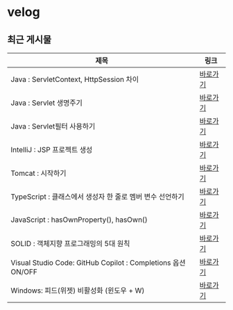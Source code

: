 # velog

## 최근 게시물

| 제목 | 링크 |
| --- | --- |
| Java : ServletContext, HttpSession 차이 | <a href="https://velog.io/@nuyhes/Java-ServletContext-HttpSession-%EC%B0%A8%EC%9D%B4" target="_blank">바로가기</a> |
| Java : Servlet 생명주기 | <a href="https://velog.io/@nuyhes/Java-Servlet-%EC%83%9D%EB%AA%85%EC%A3%BC%EA%B8%B0" target="_blank">바로가기</a> |
| Java : Servlet필터 사용하기 | <a href="https://velog.io/@nuyhes/Java-Servlet%ED%95%84%ED%84%B0-%EC%82%AC%EC%9A%A9%ED%95%98%EA%B8%B0" target="_blank">바로가기</a> |
| IntelliJ : JSP 프로젝트 생성 | <a href="https://velog.io/@nuyhes/%ED%8A%9C%ED%86%A0%EB%A6%AC%EC%96%BC-%EC%9D%B8%ED%85%94%EB%A6%AC%EC%A0%9C%EC%9D%B4%EB%A5%BC-%EC%82%AC%EC%9A%A9%ED%95%9C-JSP-%ED%94%84%EB%A1%9C%EC%A0%9D%ED%8A%B8-%EC%83%9D%EC%84%B1" target="_blank">바로가기</a> |
| Tomcat : 시작하기 | <a href="https://velog.io/@nuyhes/%ED%8A%9C%ED%86%A0%EB%A6%AC%EC%96%BC-Tomcat-%EC%8B%9C%EC%9E%91%ED%95%98%EA%B8%B0" target="_blank">바로가기</a> |
| TypeScript : 클래스에서 생성자 한 줄로 멤버 변수 선언하기 | <a href="https://velog.io/@nuyhes/TypeScript-%ED%81%B4%EB%9E%98%EC%8A%A4%EC%97%90%EC%84%9C-%EC%83%9D%EC%84%B1%EC%9E%90-%ED%95%9C-%EC%A4%84%EB%A1%9C-%EB%A9%A4%EB%B2%84-%EB%B3%80%EC%88%98-%EC%84%A0%EC%96%B8%ED%95%98%EA%B8%B0" target="_blank">바로가기</a> |
| JavaScript : hasOwnProperty(), hasOwn() | <a href="https://velog.io/@nuyhes/JavaScript-hasOwnProperty-hasOwn-cqvzors7" target="_blank">바로가기</a> |
| SOLID : 객체지향 프로그래밍의 5대 원칙 | <a href="https://velog.io/@nuyhes/SOLID-%EA%B0%9D%EC%B2%B4%EC%A7%80%ED%96%A5-%ED%94%84%EB%A1%9C%EA%B7%B8%EB%9E%98%EB%B0%8D%EC%9D%98-5%EB%8C%80-%EC%9B%90%EC%B9%99" target="_blank">바로가기</a> |
| Visual Studio Code: GitHub Copilot : Completions 옵션 ON/OFF | <a href="https://velog.io/@nuyhes/Visual-Studio-Code-GitHub-Copilot-Completions-%EC%98%B5%EC%85%98-ONOFF" target="_blank">바로가기</a> |
| Windows: 피드(위젯) 비활성화 (윈도우 + W) | <a href="https://velog.io/@nuyhes/Windows-%ED%94%BC%EB%93%9C%EC%9C%84%EC%A0%AF-%EB%B9%84%ED%99%9C%EC%84%B1%ED%99%94-%EC%9C%88%EB%8F%84%EC%9A%B0-W" target="_blank">바로가기</a> |
